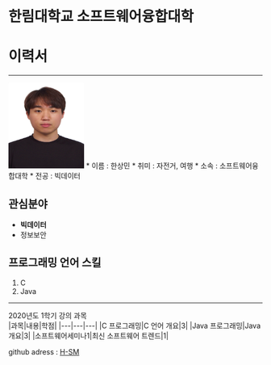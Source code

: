 # 한림대학교 소프트웨어융합대학
# 이력서
---
<img src=hsm.jpg height=170 width=150>
* 이름 : 한상민
* 취미 : 자전거, 여행
* 소속 : 소프트웨어융합대학   
* 전공 : 빅데이터

관심분야
---
* **빅데이터**
* 정보보안

프로그래밍 언어 스킬
---
1. C
2. Java

---------------

2020년도 1학기 강의 과목   
|과목|내용|학점|
|---|---|---|
|C 프로그래밍|C 언어 개요|3|
|Java 프로그래밍|Java 개요|3|
|소프트웨어세미나1|최신 소프트웨어 트렌드|1|


github adress : [H-SM][github]

[github]:http://github.com/tkdalsgks
